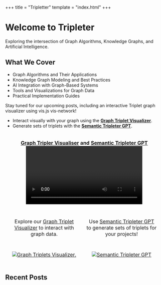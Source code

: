 +++
title = "Tripletter"
template = "index.html"
+++

# Welcome to Tripleter

Exploring the intersection of Graph Algorithms, Knowledge Graphs, and Artificial Intelligence.

## What We Cover

* Graph Algorithms and Their Applications
* Knowledge Graph Modeling and Best Practices
* AI Integration with Graph-Based Systems
* Tools and Visualizations for Graph Data
* Practical Implementation Guides

Stay tuned for our upcoming posts, including an interactive Triplet graph visualizer using vis.js vis-network!


* Interact visually with your graph using the [**Graph Triplet Visualizer**](https://tripleter.github.io/vis/v5).
* Generate sets of triplets with the [**Semantic Tripleter GPT**](https://chatgpt.com/g/g-6730f18c987c8190baeeb872c2504306-semantic-tripleter).

<style>
    table {
        width: 100%;
        border-collapse: separate;
        border-spacing: 10px;
    }
    td {
        padding: 10px;
        text-align: center;
    }
    img {
        max-width: 100%;
        height: auto;
    }
</style>
<table>
    <tr>
        <td colspan="2">
            <b><a href="https://tripleter.github.io/vis/v5">Graph Tripler Visualiser</a> and <a href="https://chatgpt.com/g/g-6730f18c987c8190baeeb872c2504306-semantic-tripleter">Semantic Tripleter GPT</a></b>
            <video width="80%" controls>
                <source src="/vid/vis_v5_demo00.mp4" type="video/mp4">
                Your browser does not support the video tag.
            </video>
        </td>
    </tr>
    <tr>
        <td>
            <p>Explore our <a href="https://tripleter.github.io/vis/v5">Graph Triplet Visualizer</a> to interact with graph data.</p>
        </td>
        <td>
            <p>Use <a href="https://chatgpt.com/g/g-6730f18c987c8190baeeb872c2504306-semantic-tripleter">Semantic Tripleter GPT</a> to generate sets of triplets for your projects!</p>
        </td>
    </tr>
    <tr>
        <td>
            <a href="https://tripleter.github.io/vis/v5">
            <img src="img/vis_v5_ex00.png" alt="Graph Triplets Visualizer.">
            </a>
        </td>
        <td>
            <a href="https://chatgpt.com/g/g-6730f18c987c8190baeeb872c2504306-semantic-tripleter">
            <img src="img/semantic_tripleter_gpt.png" alt="Semantic Tripleter GPT">
            </a>
        </td>
    </tr>
</table>

## Recent Posts
